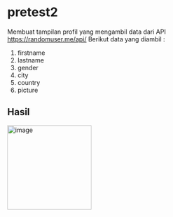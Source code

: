 # pretest2

Membuat tampilan profil yang mengambil data dari API https://randomuser.me/api/
Berikut data yang diambil :
1. firstname
2. lastname
3. gender
4. city
5. country
6. picture
   
## Hasil
<img width="192" alt="image" src="https://github.com/ichanyr/LEARNINGX/assets/114141633/35ef8659-f011-4678-abbd-3df2c7708174">
